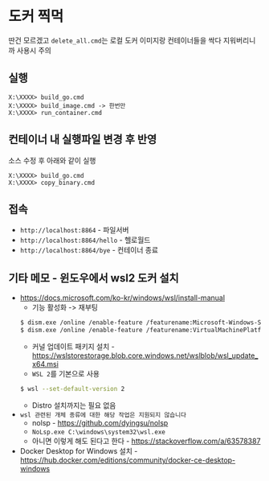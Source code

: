 # 도커 찍먹

딴건 모르겠고 `delete_all.cmd`는 로컬 도커 이미지랑 컨테이너들을 싹다 지워버리니까 사용시 주의

## 실행

```dos
X:\XXXX> build_go.cmd
X:\XXXX> build_image.cmd -> 한번만
X:\XXXX> run_container.cmd
```

## 컨테이너 내 실행파일 변경 후 반영

소스 수정 후 아래와 같이 실행
```dos
X:\XXXX> build_go.cmd
X:\XXXX> copy_binary.cmd
```

## 접속

* `http://localhost:8864` - 파일서버
* `http://localhost:8864/hello` - 헬로월드
* `http://localhost:8864/bye` - 컨테이너 종료

## 기타 메모 - 윈도우에서 wsl2 도커 설치
* https://docs.microsoft.com/ko-kr/windows/wsl/install-manual
    * 기능 활성화 -> 재부팅
    ```sh
    $ dism.exe /online /enable-feature /featurename:Microsoft-Windows-Subsystem-Linux /all /norestart
    $ dism.exe /online /enable-feature /featurename:VirtualMachinePlatform /all /norestart
    ```
    * 커널 업데이트 패키지 설치 - https://wslstorestorage.blob.core.windows.net/wslblob/wsl_update_x64.msi
    * `WSL 2`를 기본으로 사용
    ```sh
    $ wsl --set-default-version 2
    ```
    * Distro 설치까지는 필요 없음
* `wsl 관련된 개체 종류에 대한 해당 작업은 지원되지 않습니다`
    * nolsp - https://github.com/dyingsu/nolsp
    * `NoLsp.exe C:\windows\system32\wsl.exe`
    * 아니면 이렇게 해도 된다고 한다 - https://stackoverflow.com/a/63578387
* Docker Desktop for Windows 설치 - https://hub.docker.com/editions/community/docker-ce-desktop-windows
